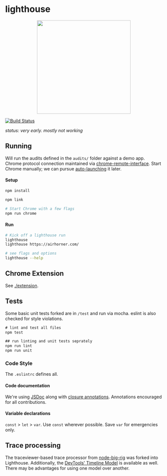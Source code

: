 # lighthouse

<p align="center">
<img src="https://cloud.githubusercontent.com/assets/883126/13900813/10a62a14-edcc-11e5-8ad3-f927a592eeb0.png" height="300px">
</p>


[![Build Status](https://travis-ci.org/GoogleChrome/lighthouse.svg?branch=master)](https://travis-ci.org/GoogleChrome/lighthouse)

_status: very early. mostly not working_

## Running

Will run the audits defined in the `audits/` folder against a demo app. Chrome protocol connection maintained via  [chrome-remote-interface](https://github.com/cyrus-and/chrome-remote-interface). Start Chrome manually; we can pursue [auto-launching](https://www.npmjs.com/package/chrome-launch) it later.

#### Setup
```sh
npm install

npm link

# Start Chrome with a few flags
npm run chrome
```

#### Run
```sh
# Kick off a lighthouse run
lighthouse
lighthouse https://airhorner.com/

# see flags and options
lighthouse --help
```



## Chrome Extension

See [./extension](https://github.com/GoogleChrome/lighthouse/tree/master/extension).

## Tests

Some basic unit tests forked are in `/test` and run via mocha. eslint is also checked for style violations.

```js
# lint and test all files
npm test

## run linting and unit tests seprately
npm run lint
npm run unit
```

### Code Style

The `.eslintrc` defines all.

#### Code documentation

We're using [JSDoc](http://usejsdoc.org/) along with [closure annotations](https://developers.google.com/closure/compiler/docs/js-for-compiler). Annotations encouraged for all contributions.

#### Variable declarations

`const` > `let` > `var`.  Use `const` wherever possible. Save `var` for emergencies only.

## Trace processing

The traceviewer-based trace processor from [node-big-rig](https://github.com/GoogleChrome/node-big-rig/tree/master/lib) was forked into Lighthouse. Additionally, the [DevTools' Timeline Model](https://github.com/paulirish/devtools-timeline-model) is available as well. There may be advantages for using one model over another.
